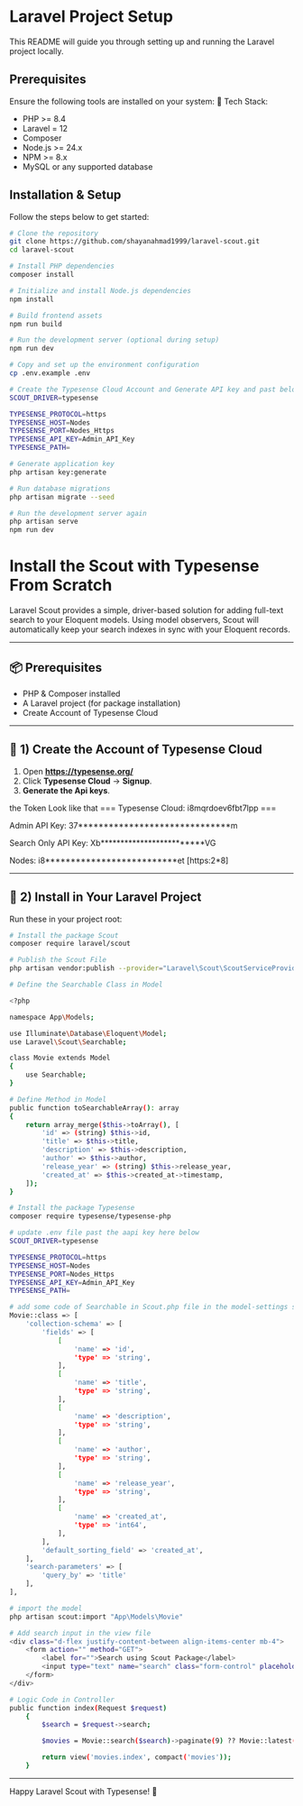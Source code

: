 # Laravel Project Setup

This README will guide you through setting up and running the Laravel project locally.

## Prerequisites

Ensure the following tools are installed on your system:
🔧 Tech Stack:

-   PHP >= 8.4
-   Laravel = 12
-   Composer
-   Node.js >= 24.x
-   NPM >= 8.x
-   MySQL or any supported database

## Installation & Setup

Follow the steps below to get started:

```bash
# Clone the repository
git clone https://github.com/shayanahmad1999/laravel-scout.git
cd laravel-scout

# Install PHP dependencies
composer install

# Initialize and install Node.js dependencies
npm install

# Build frontend assets
npm run build

# Run the development server (optional during setup)
npm run dev

# Copy and set up the environment configuration
cp .env.example .env

# Create the Typesense Cloud Account and Generate API key and past below
SCOUT_DRIVER=typesense

TYPESENSE_PROTOCOL=https
TYPESENSE_HOST=Nodes
TYPESENSE_PORT=Nodes_Https
TYPESENSE_API_KEY=Admin_API_Key
TYPESENSE_PATH=

# Generate application key
php artisan key:generate

# Run database migrations
php artisan migrate --seed

# Run the development server again
php artisan serve
npm run dev

```

# Install the Scout with Typesense From Scratch

Laravel Scout provides a simple, driver-based solution for adding full-text search to your Eloquent models. Using model observers, Scout will automatically keep your search indexes in sync with your Eloquent records.

---

## 📦 Prerequisites

-   PHP & Composer installed
-   A Laravel project (for package installation)
-   Create Account of Typesense Cloud

---

## 🚀 1) Create the Account of Typesense Cloud

1. Open **https://typesense.org/**
2. Click **Typesense Cloud** → **Signup**.
3. **Generate the Api keys**.

the Token Look like that
=== Typesense Cloud: i8mqrdoev6fbt7lpp ===

Admin API Key:
37******************************m

Search Only API Key:
Xb*************************VG

Nodes:
i8**************************et [https:2*8]

---

## 🧩 2) Install in Your Laravel Project

Run these in your project root:

```bash
# Install the package Scout
composer require laravel/scout

# Publish the Scout File
php artisan vendor:publish --provider="Laravel\Scout\ScoutServiceProvider"

# Define the Searchable Class in Model

<?php

namespace App\Models;

use Illuminate\Database\Eloquent\Model;
use Laravel\Scout\Searchable;

class Movie extends Model
{
    use Searchable;
}

# Define Method in Model
public function toSearchableArray(): array
{
    return array_merge($this->toArray(), [
        'id' => (string) $this->id,
        'title' => $this->title,
        'description' => $this->description,
        'author' => $this->author,
        'release_year' => (string) $this->release_year,
        'created_at' => $this->created_at->timestamp,
    ]);
}

# Install the package Typesense
composer require typesense/typesense-php

# update .env file past the aapi key here below
SCOUT_DRIVER=typesense

TYPESENSE_PROTOCOL=https
TYPESENSE_HOST=Nodes
TYPESENSE_PORT=Nodes_Https
TYPESENSE_API_KEY=Admin_API_Key
TYPESENSE_PATH=

# add some code of Searchable in Scout.php file in the model-settings section
Movie::class => [
    'collection-schema' => [
        'fields' => [
            [
                'name' => 'id',
                'type' => 'string',
            ],
            [
                'name' => 'title',
                'type' => 'string',
            ],
            [
                'name' => 'description',
                'type' => 'string',
            ],
            [
                'name' => 'author',
                'type' => 'string',
            ],
            [
                'name' => 'release_year',
                'type' => 'string',
            ],
            [
                'name' => 'created_at',
                'type' => 'int64',
            ],
        ],
        'default_sorting_field' => 'created_at',
    ],
    'search-parameters' => [
        'query_by' => 'title'
    ],
],

# import the model
php artisan scout:import "App\Models\Movie"

# Add search input in the view file
<div class="d-flex justify-content-between align-items-center mb-4">
    <form action="" method="GET">
        <label for="">Search using Scout Package</label>
        <input type="text" name="search" class="form-control" placeholder="🔍 Search movies...">
    </form>
</div>

# Logic Code in Controller
public function index(Request $request)
    {
        $search = $request->search;

        $movies = Movie::search($search)->paginate(9) ?? Movie::latest()->paginate(9);

        return view('movies.index', compact('movies'));
    }

```

---

Happy Laravel Scout with Typesense! 🎉
